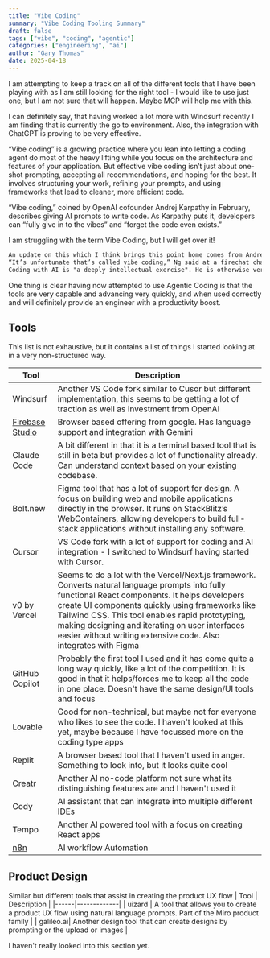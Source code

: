 ```yaml
---
title: "Vibe Coding"
summary: "Vibe Coding Tooling Summary"
draft: false
tags: ["vibe", "coding", "agentic"]
categories: ["engineering", "ai"]
author: "Gary Thomas"
date: 2025-04-18
---
```


I am attempting to keep a track on all of the different tools that I have been playing with as I am still looking for the right tool - I would like to use just one, but I am not sure that will happen. Maybe MCP will help me with this.

I can definitely say, that having worked a lot more with Windsurf recently I am finding that is currently the go to environment. Also, the integration with ChatGPT is proving to be very effective.

“Vibe coding” is a growing practice where you lean into letting a coding agent do most of the heavy lifting while you focus on the architecture and features of your application. But effective vibe coding isn’t just about one-shot prompting, accepting all recommendations, and hoping for the best. It involves structuring your work, refining your prompts, and using frameworks that lead to cleaner, more efficient code.

“Vibe coding,” coined by OpenAI cofounder Andrej Karpathy in February, describes giving AI prompts to write code. As Karpathy puts it, developers can “fully give in to the vibes” and “forget the code even exists.”

I am struggling with the term Vibe Coding, but I will get over it!

```markdown
An update on this which I think brings this point home comes from Andrew Ng, he said that the term Vibe Coding misleads people into thing that the engineer just "go with the vibes" or flow.
“It’s unfortunate that’s called vibe coding,” Ng said at a firechat chat in May at conference LangChain Interrupt. “It’s misleading a lot of people into thinking, just go with the vibes, you know — accept this, reject that.”
Coding with AI is "a deeply intellectual exercise". He is otherwise very positive about the advances in coding with AI.
```

One thing is clear having now attempted to use Agentic Coding is that the tools are very capable and advancing very quickly, and when used correctly and will definitely provide an engineer with a productivity boost.


## Tools

This list is not exhaustive, but it contains a list of things I started looking at in a very non-structured way. 

| Tool | Description |
|------|-------------|
| Windsurf | Another VS Code fork similar to Cusor but different implementation, this seems to be getting a lot of traction as well as investment from OpenAI |
| [Firebase Studio](https://studio.firebase.google.com/) | Browser based offering from google. Has language support and integration with Gemini |
| Claude Code | A bit different in that it is a terminal based tool that is still in beta but provides a lot of functionality already. Can understand context based on your existing codebase. |
| Bolt.new | Figma tool that has a lot of support for design. A focus on building web and mobile applications directly in the browser. It runs on StackBlitz’s WebContainers, allowing developers to build full-stack applications without installing any software. |
| Cursor | VS Code fork with a lot of support for coding and AI integration - I switched to Windsurf having started with Cursor.|
|v0 by Vercel | Seems to do a lot with the Vercel/Next.js framework. Converts natural language prompts into fully functional React components. It helps developers create UI components quickly using frameworks like Tailwind CSS. This tool enables rapid prototyping, making designing and iterating on user interfaces easier without writing extensive code. Also integrates with Figma |
| GitHub Copilot | Probably the first tool I used and it has come quite a long way quickly, like a lot of the competition. It is good in that it helps/forces me to keep all the code in one place. Doesn't have the same design/UI tools and focus |
| Lovable | Good for non-technical, but maybe not for everyone who likes to see the code. I haven't looked at this yet, maybe because I have focussed more on the coding type apps |
| Replit | A browser based tool that I haven't used in anger. Something to look into, but it looks quite cool |
| Creatr | Another AI no-code platform not sure what its distinguishing features are and I haven't used it |
| Cody | AI assistant that can integrate into multiple different IDEs |
| Tempo | Another AI powered tool with a focus on creating React apps |
 [n8n](https://n8n.io/) | AI workflow Automation |

## Product Design

Similar but different tools that assist in creating the product UX flow
| Tool | Description |
|------|-------------|
| uizard | A tool that allows you to create a product UX flow using natural language prompts. Part of the Miro product family |
| galileo.ai| Another design tool that can create designs by prompting or the upload or images |

I haven't really looked into this section yet.